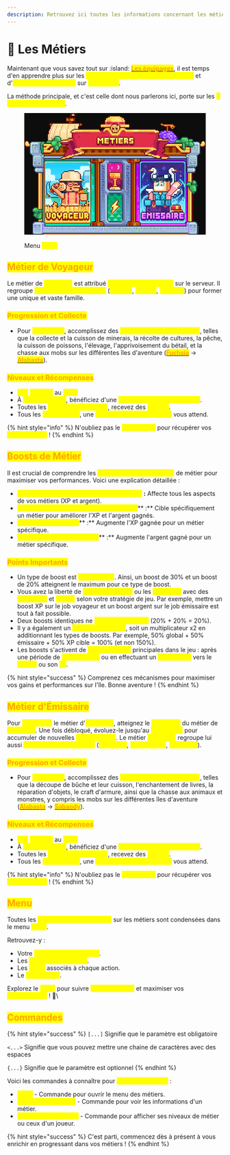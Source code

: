 ```yaml
---
description: Retrouvez ici toutes les informations concernant les métiers
---
```


# 👷 Les Métiers

Maintenant que vous savez tout sur :island: [<mark style="color:orange;">**Les équipages**</mark>](les-equipages/), il est temps d'en apprendre plus sur les <mark style="color:yellow;">**moyens de gagner des récompenses**</mark> et d'<mark style="color:yellow;">**améliorer ses métiers**</mark> sur <mark style="color:yellow;">**MineBerry**</mark>.

La méthode principale, et c'est celle dont nous parlerons ici, porte sur les <mark style="color:yellow;">**2 Métiers disponibles**</mark>.

<figure><img src="../.gitbook/assets/image (36).png" alt=""><figcaption><p>Menu <mark style="color:yellow;"><strong><code>/jobs</code></strong></mark></p></figcaption></figure>

## <mark style="color:orange;">Métier de Voyageur</mark>

Le métier de <mark style="color:yellow;">**Voyageur**</mark> est attribué <mark style="color:yellow;">**dès l'arrivée du joueur**</mark> sur le serveur. Il regroupe <mark style="color:yellow;">**trois grandes catégories**</mark> (<mark style="color:yellow;">**Fermier**</mark>, <mark style="color:yellow;">**Mineur**</mark>, <mark style="color:yellow;">**Pêcheur**</mark>) pour former une unique et vaste famille.

### <mark style="color:orange;">**Progression et Collecte**</mark>

* Pour <mark style="color:yellow;">**progresser**</mark>, accomplissez des <mark style="color:yellow;">**tâches liées aux catégories**</mark>, telles que la collecte et la cuisson de minerais, la récolte de cultures, la pêche, la cuisson de poissons, l'élevage, l'apprivoisement du bétail, et la chasse aux mobs sur les différentes îles d'aventure ([<mark style="color:orange;">**Fuchsia**</mark>](../gameplay-partie-aventure/les-iles-aventure/fuchsia.md) -> [<mark style="color:orange;">**Alabasta**</mark>](../gameplay-partie-aventure/les-iles-aventure/alabasta.md)).

### <mark style="color:orange;">Niveaux et Récompenses</mark>

* <mark style="color:yellow;">**100**</mark> <mark style="color:yellow;">**niveaux**</mark> au <mark style="color:yellow;">**Total**</mark>
* À <mark style="color:yellow;">**chaque niveau**</mark>, bénéficiez d'une <mark style="color:yellow;">**augmentation de statistique**</mark>.
* Toutes les <mark style="color:yellow;">**deux augmentations**</mark>, recevez des <mark style="color:yellow;">**Berry's**</mark>.
* Tous les <mark style="color:yellow;">**cinq niveaux**</mark>, une <mark style="color:yellow;">**récompense conséquente**</mark> vous attend.

{% hint style="info" %}
N'oubliez pas le <mark style="color:yellow;">**`/jobs claim`**</mark> pour récupérer vos <mark style="color:yellow;">**récompenses**</mark> !
{% endhint %}

## <mark style="color:orange;">Boosts de Métier</mark>

Il est crucial de comprendre les <mark style="color:yellow;">**différents types de boosts**</mark> de métier pour maximiser vos performances. Voici une explication détaillée :

* <mark style="color:yellow;">**Global (Certains Pets et Certaines Potions)**</mark> **:** Affecte tous les aspects de vos métiers (XP et argent).
* <mark style="color:yellow;">**Jobs (Certains Pets et Certaines Potions)**</mark>** :** Cible spécifiquement un métier pour améliorer l'XP et l'argent gagnés.
* <mark style="color:yellow;">**XP (Potion de Savoir)**</mark>** :** Augmente l'XP gagnée pour un métier spécifique.
* <mark style="color:yellow;">**Argent (Potion de Richesse)**</mark>** :** Augmente l'argent gagné pour un métier spécifique.

### <mark style="color:orange;">Points Importants</mark>

* Un type de boost est <mark style="color:yellow;">**limité à 50%**</mark>. Ainsi, un boost de 30% et un boost de 20% atteignent le maximum pour ce type de boost.
* Vous avez la liberté de <mark style="color:yellow;">**cibler un seul job**</mark> ou les <mark style="color:yellow;">**deux jobs**</mark> avec des <mark style="color:yellow;">**boosts XP**</mark> et <mark style="color:yellow;">**argent**</mark> selon votre stratégie de jeu. Par exemple, mettre un boost XP sur le job voyageur et un boost argent sur le job émissaire est tout à fait possible.
* Deux boosts identiques ne <mark style="color:yellow;">**s'additionnent pas**</mark> (20% + 20% = 20%).
* Il y a également un <mark style="color:yellow;">**cap global à 100%**</mark>, soit un multiplicateur x2 en additionnant les types de boosts. Par exemple, 50% global + 50% émissaire + 50% XP cible = 100% (et non 150%).
* Les boosts s'activent de <mark style="color:yellow;">**deux manières**</mark> principales dans le jeu : après une période de <mark style="color:yellow;">**1 à 2 minutes**</mark> ou en effectuant un <mark style="color:yellow;">**aller-retour**</mark> vers le <mark style="color:yellow;">**spawn**</mark> ou son <mark style="color:yellow;">**île**</mark>.

{% hint style="success" %}
Comprenez ces mécanismes pour maximiser vos gains et performances sur l'île. Bonne aventure !
{% endhint %}

## <mark style="color:orange;">Métier d'Émissaire</mark>

Pour <mark style="color:yellow;">**débloquer**</mark> le métier d'<mark style="color:yellow;">**Émissaire**</mark>, atteignez le <mark style="color:yellow;">**niveau 50**</mark> du métier de <mark style="color:yellow;">**Voyageur**</mark>. Une fois débloqué, évoluez-le jusqu'au <mark style="color:yellow;">**niveau 100**</mark> pour accumuler de nouvelles <mark style="color:yellow;">**récompenses**</mark>. Le métier <mark style="color:yellow;">**Émissaire**</mark> regroupe lui aussi <mark style="color:yellow;">**trois grandes catégories**</mark> (<mark style="color:yellow;">**Bûcheron**</mark>, <mark style="color:yellow;">**Forge-mage**</mark>, <mark style="color:yellow;">**Chasseur**</mark>).

### <mark style="color:orange;">**Progression et Collecte**</mark>

* Pour <mark style="color:yellow;">**progresser**</mark>, accomplissez des <mark style="color:yellow;">**tâches liées aux catégories**</mark>, telles que la découpe de bûche et leur cuisson, l'enchantement de livres, la réparation d'objets, le craft d'armure, ainsi que la chasse aux animaux et monstres, y compris les mobs sur les différentes îles d'aventure ([<mark style="color:orange;">**Alabasta**</mark>](../gameplay-partie-aventure/les-iles-aventure/alabasta.md) -> [<mark style="color:orange;">**Sabaody**</mark>](../gameplay-partie-aventure/les-iles-aventure/sabaody.md)).

### <mark style="color:orange;">Niveaux et Récompenses</mark>

* <mark style="color:yellow;">**100**</mark> <mark style="color:yellow;">**niveaux**</mark> au <mark style="color:yellow;">**Total**</mark>
* À <mark style="color:yellow;">**chaque niveau**</mark>, bénéficiez d'une <mark style="color:yellow;">**augmentation de statistique**</mark>.
* Toutes les <mark style="color:yellow;">**deux augmentations**</mark>, recevez des <mark style="color:yellow;">**Berry's**</mark>.
* Tous les <mark style="color:yellow;">**cinq niveaux**</mark>, une <mark style="color:yellow;">**récompense conséquente**</mark> vous attend.

{% hint style="info" %}
N'oubliez pas le <mark style="color:yellow;">**`/jobs claim`**</mark> pour récupérer vos <mark style="color:yellow;">**récompenses**</mark> !
{% endhint %}

## <mark style="color:orange;">Menu</mark>

Toutes les <mark style="color:yellow;">**informations essentielles**</mark> sur les métiers sont condensées dans le menu <mark style="color:yellow;">**`/jobs`**</mark>.

Retrouvez-y :

* Votre <mark style="color:yellow;">**niveau de progression**</mark>.
* Les <mark style="color:yellow;">**actions rémunérées**</mark>.
* Les <mark style="color:yellow;">**gains**</mark> associés à chaque action.
* Le <mark style="color:yellow;">**classement**</mark>.

Explorez le <mark style="color:yellow;">**`/jobs`**</mark> pour suivre <mark style="color:yellow;">**votre évolution**</mark> et maximiser vos <mark style="color:yellow;">**récompenses**</mark> ! 🌟\


## <mark style="color:orange;">Commandes</mark>

{% hint style="success" %}
`[...]` Signifie que le paramètre est obligatoire

`<...>` Signifie que vous pouvez mettre une chaine de caractères avec des espaces

`{...}` Signifie que le paramètre est optionnel
{% endhint %}

Voici les commandes à connaître pour <mark style="color:yellow;">**gérer vos métiers**</mark> :&#x20;

* <mark style="color:yellow;">**`/jobs`**</mark> - Commande pour ouvrir le menu des métiers.
* <mark style="color:yellow;">**`/jobs info [Métier]`**</mark> - Commande pour voir les informations d'un métier.
* <mark style="color:yellow;">**`/jobs stats {Pseudo}`**</mark> - Commande pour afficher ses niveaux de métier ou ceux d'un joueur.

{% hint style="success" %}
C'est parti, commencez dès à présent à vous enrichir en progressant dans vos métiers !
{% endhint %}
